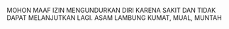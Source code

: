 MOHON MAAF IZIN MENGUNDURKAN DIRI KARENA SAKIT DAN TIDAK DAPAT MELANJUTKAN LAGI. ASAM LAMBUNG KUMAT, MUAL, MUNTAH
